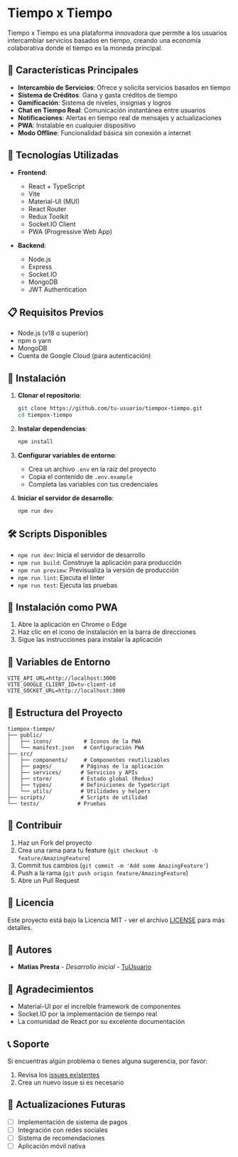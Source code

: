 # Tiempo x Tiempo

Tiempo x Tiempo es una plataforma innovadora que permite a los usuarios intercambiar servicios basados en tiempo, creando una economía colaborativa donde el tiempo es la moneda principal.

## 🌟 Características Principales

- **Intercambio de Servicios**: Ofrece y solicita servicios basados en tiempo
- **Sistema de Créditos**: Gana y gasta créditos de tiempo
- **Gamificación**: Sistema de niveles, insignias y logros
- **Chat en Tiempo Real**: Comunicación instantánea entre usuarios
- **Notificaciones**: Alertas en tiempo real de mensajes y actualizaciones
- **PWA**: Instalable en cualquier dispositivo
- **Modo Offline**: Funcionalidad básica sin conexión a internet

## 🚀 Tecnologías Utilizadas

- **Frontend**:
  - React + TypeScript
  - Vite
  - Material-UI (MUI)
  - React Router
  - Redux Toolkit
  - Socket.IO Client
  - PWA (Progressive Web App)

- **Backend**:
  - Node.js
  - Express
  - Socket.IO
  - MongoDB
  - JWT Authentication

## 📋 Requisitos Previos

- Node.js (v18 o superior)
- npm o yarn
- MongoDB
- Cuenta de Google Cloud (para autenticación)

## 🔧 Instalación

1. **Clonar el repositorio**:
   ```bash
   git clone https://github.com/tu-usuario/tiempox-tiempo.git
   cd tiempox-tiempo
   ```

2. **Instalar dependencias**:
   ```bash
   npm install
   ```

3. **Configurar variables de entorno**:
   - Crea un archivo `.env` en la raíz del proyecto
   - Copia el contenido de `.env.example`
   - Completa las variables con tus credenciales

4. **Iniciar el servidor de desarrollo**:
   ```bash
   npm run dev
   ```

## 🛠️ Scripts Disponibles

- `npm run dev`: Inicia el servidor de desarrollo
- `npm run build`: Construye la aplicación para producción
- `npm run preview`: Previsualiza la versión de producción
- `npm run lint`: Ejecuta el linter
- `npm run test`: Ejecuta las pruebas

## 📱 Instalación como PWA

1. Abre la aplicación en Chrome o Edge
2. Haz clic en el icono de instalación en la barra de direcciones
3. Sigue las instrucciones para instalar la aplicación

## 🔐 Variables de Entorno

```env
VITE_API_URL=http://localhost:3000
VITE_GOOGLE_CLIENT_ID=tu-client-id
VITE_SOCKET_URL=http://localhost:3000
```

## 📁 Estructura del Proyecto

```
tiempox-tiempo/
├── public/
│   ├── icons/          # Iconos de la PWA
│   └── manifest.json   # Configuración PWA
├── src/
│   ├── components/     # Componentes reutilizables
│   ├── pages/         # Páginas de la aplicación
│   ├── services/      # Servicios y APIs
│   ├── store/         # Estado global (Redux)
│   ├── types/         # Definiciones de TypeScript
│   └── utils/         # Utilidades y helpers
├── scripts/           # Scripts de utilidad
└── tests/            # Pruebas
```

## 🤝 Contribuir

1. Haz un Fork del proyecto
2. Crea una rama para tu feature (`git checkout -b feature/AmazingFeature`)
3. Commit tus cambios (`git commit -m 'Add some AmazingFeature'`)
4. Push a la rama (`git push origin feature/AmazingFeature`)
5. Abre un Pull Request

## 📝 Licencia

Este proyecto está bajo la Licencia MIT - ver el archivo [LICENSE](LICENSE) para más detalles.

## 👥 Autores

- **Matias Presta** - *Desarrollo inicial* - [TuUsuario](https://github.com/MPre2)

## 🙏 Agradecimientos

- Material-UI por el increíble framework de componentes
- Socket.IO por la implementación de tiempo real
- La comunidad de React por su excelente documentación

## 📞 Soporte

Si encuentras algún problema o tienes alguna sugerencia, por favor:
1. Revisa los [issues existentes](https://github.com/MPre2/tiempoxtiempo/issues)
2. Crea un nuevo issue si es necesario

## 🔄 Actualizaciones Futuras

- [ ] Implementación de sistema de pagos
- [ ] Integración con redes sociales
- [ ] Sistema de recomendaciones
- [ ] Aplicación móvil nativa
